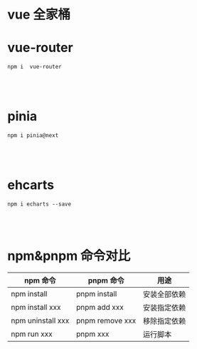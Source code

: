 # vue 全家桶

# vue-router

```
npm i  vue-router

```

<br/>
<br/>

# pinia

```
npm i pinia@next
```

<br/>
<br/>

# ehcarts

```
npm i echarts --save
```

<br/>
<br/>

# npm&pnpm 命令对比

| npm 命令          | pnpm 命令       | 用途         |
| ----------------- | --------------- | ------------ |
| npm install       | pnpm install    | 安装全部依赖 |
| npm install xxx   | pnpm add xxx    | 安装指定依赖 |
| npm uninstall xxx | pnpm remove xxx | 移除指定依赖 |
| npm run xxx       | pnpm xxx        | 运行脚本     |
